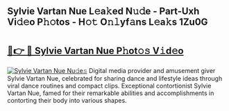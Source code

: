 ## Sylvie Vartan Nue L𝚎a𝚔ed N𝚞𝚍e - Part-Uxh Vi𝚍𝚎o P𝚑𝚘tos - H𝚘𝚝 O𝚗𝚕yf𝚊ns L𝚎a𝚔s 1Zu0G

# <h2><a href="http://kff6bt4.oniu.top/?m=Sylvie+Vartan+Nue">🔗👉 🔴 Sylvie Vartan Nue P𝚑ot𝚘𝚜 V𝚒d𝚎o</a></h2>

[![Sylvie Vartan Nue Nu𝚍e𝚜](https://i.imgur.com/0qMVB7G.gif)](http://kff6bt4.oniu.top/?m=Sylvie+Vartan+Nue)
Digital media provider and amusement giver Sylvie Vartan Nue, celebrated for sharing dance and lifestyle ideas through viral dance routines and compact clips. Exceptional contortionist Sylvie Vartan Nue, famed for their remarkable abilities and accomplishments in contorting their body into various shapes.  
